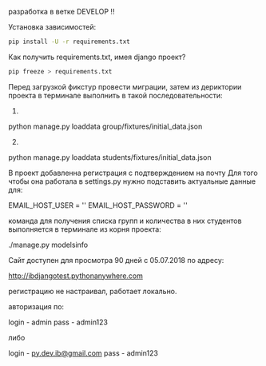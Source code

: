 разработка в ветке DEVELOP !!

Установка зависимостей:
```bash
pip install -U -r requirements.txt
```

Как получить requirements.txt, имея django проект?
```bash
pip freeze > requirements.txt
```

Перед загрузкой фикстур провести миграции, затем из дериктории проекта в терминале выполнить в такой последовательности:

1.

python manage.py loaddata group/fixtures/initial_data.json

2.

python manage.py loaddata students/fixtures/initial_data.json


В проект добавленна регистрация с подтверждением на почту
Для того чтобы она работала в settings.py нужно подставить актуальные данные для:

EMAIL_HOST_USER = ''
EMAIL_HOST_PASSWORD = ''



команда для получения списка групп и количества в них студентов выполняется в терминале из корня проекта:

./manage.py modelsinfo

Сайт доступен для просмотра 90 дней с 05.07.2018 по адресу:

http://ibdjangotest.pythonanywhere.com

регистрацию не настраивал, работает локально.

авторизация по:

login - admin
pass  - admin123

либо

login - py.dev.ib@gmail.com
pass  - admin123
